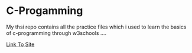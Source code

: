 # C-Progamming

My thsi repo contains all the practice files which i used to learn the basics of c-programming through w3schools ....

[Link To Site](https://www.w3schools.com/c/)
